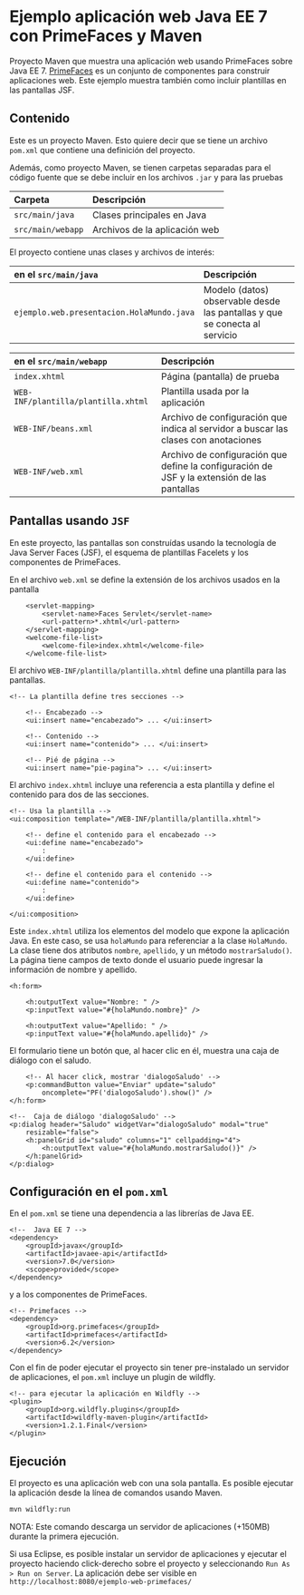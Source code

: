 # Ejemplo aplicación web Java EE 7 con PrimeFaces y Maven

Proyecto Maven que muestra una aplicación web usando PrimeFaces sobre Java EE 7. [PrimeFaces](https://www.primefaces.org/) es un conjunto de componentes para construir aplicaciones web. Este ejemplo muestra también como incluir plantillas en las pantallas JSF.

## Contenido

Este es un proyecto Maven. Esto quiere decir que se tiene un archivo `pom.xml` que contiene una definición del proyecto.

Además, como proyecto Maven, se tienen carpetas separadas para el código fuente que se debe incluir en los archivos `.jar` y para las pruebas

| Carpeta        | Descripción                |
| :------------- | :------------------------- |
| `src/main/java`    | Clases principales en Java        |
| `src/main/webapp`  | Archivos de la aplicación web     |

El proyecto contiene unas clases y archivos de interés:

| en el `src/main/java`         | Descripción                        |
| :-------------------------------- | :--------------------------------- |
| `ejemplo.web.presentacion.HolaMundo.java`        | Modelo (datos) observable desde las pantallas y que se conecta al servicio |

| en el `src/main/webapp`         | Descripción                        |
| :-------------------------------- | :--------------------------------- |
| `index.xhtml`          | Página (pantalla) de prueba |
| `WEB-INF/plantilla/plantilla.xhtml` | Plantilla usada por la aplicación |
| `WEB-INF/beans.xml`  | Archivo de configuración que indica al servidor a buscar las clases con anotaciones |
| `WEB-INF/web.xml`     | Archivo de configuración que define la configuración de JSF y la extensión de las pantallas | 


## Pantallas usando `JSF`

En este proyecto, las pantallas son construídas usando la tecnología de Java Server Faces (JSF), el esquema de plantillas Facelets y los componentes de PrimeFaces.

En el archivo `web.xml` se define la extensión de los archivos usados en la pantalla

```
    <servlet-mapping>
        <servlet-name>Faces Servlet</servlet-name>
        <url-pattern>*.xhtml</url-pattern>
    </servlet-mapping>
    <welcome-file-list>
        <welcome-file>index.xhtml</welcome-file>
    </welcome-file-list>    
```

El archivo `WEB-INF/plantilla/plantilla.xhtml` define una plantilla para las pantallas.

```
<!-- La plantilla define tres secciones -->

	<!-- Encabezado -->
	<ui:insert name="encabezado"> ... </ui:insert>
	
	<!-- Contenido -->
	<ui:insert name="contenido"> ... </ui:insert>
	
	<!-- Pié de página -->
	<ui:insert name="pie-pagina"> ... </ui:insert>

```

El archivo `index.xhtml` incluye una referencia a esta plantilla y define el contenido para dos de las secciones.

```
<!-- Usa la plantilla -->
<ui:composition template="/WEB-INF/plantilla/plantilla.xhtml">

	<!-- define el contenido para el encabezado -->
	<ui:define name="encabezado">
		:
	</ui:define>
	
	<!-- define el contenido para el contenido -->
	<ui:define name="contenido">
		:
	</ui:define>
		
</ui:composition>
```

Este `index.xhtml` utiliza los elementos del modelo que expone la aplicación Java. En este caso, se usa `holaMundo` para referenciar a la clase `HolaMundo`. La clase tiene dos atributos `nombre`, `apellido`, y un método `mostrarSaludo()`. La página tiene campos de texto donde el usuario puede ingresar la información de nombre y apellido.

```
<h:form>

	<h:outputText value="Nombre: " />
	<p:inputText value="#{holaMundo.nombre}" />

	<h:outputText value="Apellido: " />
	<p:inputText value="#{holaMundo.apellido}" />
```
			

El formulario tiene un botón que, al hacer clic en él, muestra una caja de diálogo con el saludo.

```
	<!-- Al hacer click, mostrar 'dialogoSaludo' -->
	<p:commandButton value="Enviar" update="saludo"
		oncomplete="PF('dialogoSaludo').show()" />
</h:form>

<!--  Caja de diálogo 'dialogoSaludo' -->
<p:dialog header="Saludo" widgetVar="dialogoSaludo" modal="true"
	resizable="false">
	<h:panelGrid id="saludo" columns="1" cellpadding="4">
		<h:outputText value="#{holaMundo.mostrarSaludo()}" />
	</h:panelGrid>
</p:dialog>			
```


## Configuración en el `pom.xml`

En el `pom.xml` se tiene una dependencia a las librerías de Java EE.

```
<!--  Java EE 7 -->
<dependency>
	<groupId>javax</groupId>
	<artifactId>javaee-api</artifactId>
	<version>7.0</version>
	<scope>provided</scope>
</dependency>
```

y a los componentes de PrimeFaces.

```
<!-- Primefaces -->
<dependency>
	<groupId>org.primefaces</groupId>
	<artifactId>primefaces</artifactId>
	<version>6.2</version>
</dependency>  
```

Con el fin de poder ejecutar el proyecto sin tener pre-instalado un servidor de aplicaciones, el `pom.xml` incluye un plugin de wildfly.

```
<!-- para ejecutar la aplicación en Wildfly -->
<plugin>
	<groupId>org.wildfly.plugins</groupId>
	<artifactId>wildfly-maven-plugin</artifactId>
	<version>1.2.1.Final</version>
</plugin> 
```


## Ejecución

El proyecto es una aplicación web con una sola pantalla. Es posible ejecutar la aplicación desde la línea de comandos usando Maven.

```bash
mvn wildfly:run
```

NOTA: Este comando descarga un servidor de aplicaciones (+150MB) durante la primera ejecución.

Si usa Eclipse, es posible instalar un servidor de aplicaciones y ejecutar el proyecto haciendo click-derecho sobre el proyecto y seleccionando `Run As > Run on Server`.  La aplicación debe ser visible en `http://localhost:8080/ejemplo-web-primefaces/`

